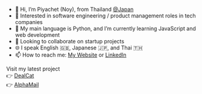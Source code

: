 - 👋 Hi, I’m Piyachet (Noy), from Thailand  [@Japan](https://maps.app.goo.gl/BmJ658wHbkWp6T147)
- 👀 Interested in software engineering / product management roles in tech companies
- 🌱 My main language is Python, and I’m currently learning JavaScript and web development
- 💞️ Looking to collaborate on startup projects
- 🌐 I speak English 🇬🇧, Japanese 🇯🇵, and Thai 🇹🇭
- 📫 How to reach me: [My Website]([p.[pongsantichai](https://piyachetnoy.github.io/piyachet-portfolio/)@gmail.com](https://piyachetnoy.github.io/piyachet-portfolio/)) or [LinkedIn](https://www.linkedin.com/in/piyachet-p2145/)

Visit my latest project <br>
👉 [DealCat](https://dealcat.vercel.app) <br>
👉 [AlphaMail](https://www.alphamail.ink)
